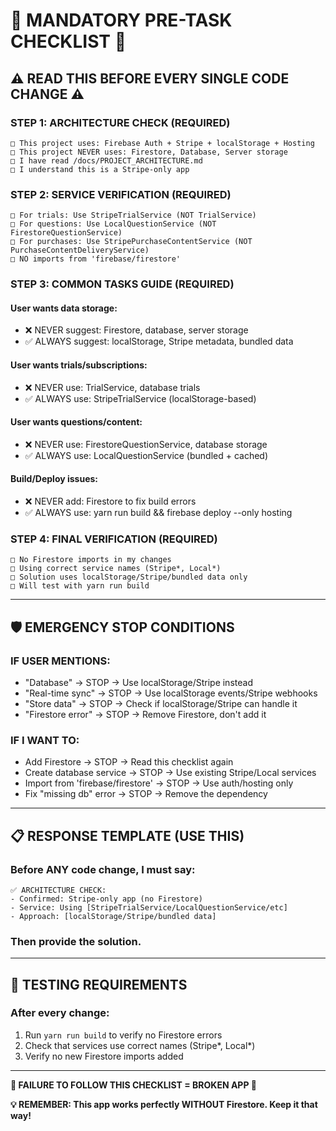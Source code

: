 # 🚨 MANDATORY PRE-TASK CHECKLIST 🚨

## ⚠️ READ THIS BEFORE EVERY SINGLE CODE CHANGE ⚠️

### **STEP 1: ARCHITECTURE CHECK (REQUIRED)**
```
□ This project uses: Firebase Auth + Stripe + localStorage + Hosting
□ This project NEVER uses: Firestore, Database, Server storage
□ I have read /docs/PROJECT_ARCHITECTURE.md
□ I understand this is a Stripe-only app
```

### **STEP 2: SERVICE VERIFICATION (REQUIRED)**
```
□ For trials: Use StripeTrialService (NOT TrialService)
□ For questions: Use LocalQuestionService (NOT FirestoreQuestionService)  
□ For purchases: Use StripePurchaseContentService (NOT PurchaseContentDeliveryService)
□ NO imports from 'firebase/firestore'
```

### **STEP 3: COMMON TASKS GUIDE (REQUIRED)**

#### **User wants data storage:**
- ❌ NEVER suggest: Firestore, database, server storage
- ✅ ALWAYS suggest: localStorage, Stripe metadata, bundled data

#### **User wants trials/subscriptions:**
- ❌ NEVER use: TrialService, database trials
- ✅ ALWAYS use: StripeTrialService (localStorage-based)

#### **User wants questions/content:**
- ❌ NEVER use: FirestoreQuestionService, database storage
- ✅ ALWAYS use: LocalQuestionService (bundled + cached)

#### **Build/Deploy issues:**
- ❌ NEVER add: Firestore to fix build errors
- ✅ ALWAYS use: yarn run build && firebase deploy --only hosting

### **STEP 4: FINAL VERIFICATION (REQUIRED)**
```
□ No Firestore imports in my changes
□ Using correct service names (Stripe*, Local*)
□ Solution uses localStorage/Stripe/bundled data only
□ Will test with yarn run build
```

---

## 🛡️ **EMERGENCY STOP CONDITIONS**

### **IF USER MENTIONS:**
- "Database" → STOP → Use localStorage/Stripe instead
- "Real-time sync" → STOP → Use localStorage events/Stripe webhooks
- "Store data" → STOP → Check if localStorage/Stripe can handle it
- "Firestore error" → STOP → Remove Firestore, don't add it

### **IF I WANT TO:**
- Add Firestore → STOP → Read this checklist again
- Create database service → STOP → Use existing Stripe/Local services
- Import from 'firebase/firestore' → STOP → Use auth/hosting only
- Fix "missing db" error → STOP → Remove the dependency

---

## 📋 **RESPONSE TEMPLATE (USE THIS)**

### **Before ANY code change, I must say:**
```
✅ ARCHITECTURE CHECK:
- Confirmed: Stripe-only app (no Firestore)
- Service: Using [StripeTrialService/LocalQuestionService/etc]
- Approach: [localStorage/Stripe/bundled data]
```

### **Then provide the solution.**

---

## 🔄 **TESTING REQUIREMENTS**

### **After every change:**
1. Run `yarn run build` to verify no Firestore errors
2. Check that services use correct names (Stripe*, Local*)
3. Verify no new Firestore imports added

---

**🚨 FAILURE TO FOLLOW THIS CHECKLIST = BROKEN APP 🚨**

**💡 REMEMBER: This app works perfectly WITHOUT Firestore. Keep it that way!**
